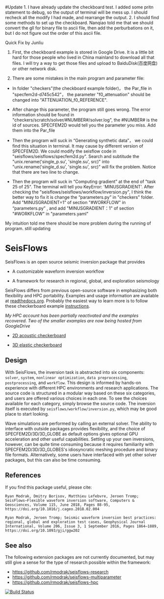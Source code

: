   #Update
    1. I have already update the checkboard test. I added some pritn statement to debug, so the output of terminal will be mess up. I should recheck all the modify I had made, and rearrange the output.
    2. I should find some methods to set up the checkboard. Nanqiao told me that we should convert the gll for binary file to ascii file, then add the perburbations on it, but I do not figure out the order of this ascii file. 
  
  
  Quick Fix by Junliu
  
  1. First, the checkboard example is stored in Google Drive. It is a little bit hard for those people who lived in China mainland to download all that files. I will try a way to get those files and upload to BaiduDisk(百度网盘) or other network disk.

  2. There are some mistakes in the main program and parameter file:
  
  - In folder "checkers"(the checkboard example folder)， the Par_file in "specfem2d-d745c542"， the parameter "f0_attenuation" should be changed into "ATTENUATION_f0_REFERENCE".
    
  - After change this parameter, the program still goes wrong. The error information should be found in "checkers/scratch/solver/#NUMBER#/solver.log", the #NUMBER# is the id of sources. SPECFEM2D would tell you the parameter you miss. Add them into the Par_file
    
  - Then the program will suck in “Generating synthetic data”， we could find this situation in terminal. It may cause by different version of SPECFEM2D. We could modify the seisflow code in "seisflows/seisflows/specfem2d.py". Search and subtitude the "unix.rename('single_p.su', 'single.su', src)" into "unix.rename('single_d.su', 'single.su', src)" will fix the problem. Notice that there are two line to change.
    
  - Then the program will suck in “Computing gradient” at the end of "task 25 of 25". The terminal will tell you KeyError: 'MINUSGRADIENT'. After checking the "seisflows/seisflows/workflow/inversion.py", I think the better way to fix it is change the “parameters.py” in "checkers" folder. Add "MINUSGRADIENT=1" of section "#WORKFLOW" in “parameters.py” , and add "MINUSGRADIENT：1" of section "#WORKFLOW" in "parameters.yaml"

My intuition told me there should be more problem during the running of program.
still updating 


SeisFlows
=========

SeisFlows is an open source seismic inversion package that provides

- A customizable waveform inversion workflow

- A framework for research in regional, global, and exploration seismology

SeisFlows differs from previous open-source software in emphasizing both flexibility and HPC portability.  Examples and usage information are available at [readthedocs.org](http://seisflows.readthedocs.org/en/latest/).  Probably the easiest way to learn more is to follow these checkerboard example [instructions](http://seisflows.readthedocs.io/en/latest/instructions_remote.html).

*My HPC account has been partially reactivated and the examples recovered. Two of the smaller examples are now being hosted from GoogleDrive*


- [2D acoustic checkerboard](https://drive.google.com/open?id=1ow3LTYEvNn55yGeIV56sqaW-wXC0MtYW)

- [3D elastic checkerboard](https://drive.google.com/open?id=1fm1pg0QzGW721BHN2tD6lb9FWRLMl6_z)





Design
------
With SeisFlows, the inversion task is abstracted into six components: `solver`, `system`, `nonlinear optimization`, `data preprocessing`, `postprocessing`, and `workflow`.  This design is informed by hands-on experience with different HPC environments and research applications. The source code is structured in a modular way based on these six categories, and users are offered various choices in each one.  To see the choices available for each category, simply browse the source code.  The inversion itself is executed by `seisflows/workflow/inversion.py`, which may be good place to start looking.

Wave simulations are performed by calling an external solver. The ability to interface with outside packages provides flexibility, and the choice of SPECFEM2D/3D/3D\_GLOBE as default options gives optional GPU acceleration and other useful capabilities. Setting up your own inversions, however, can be quite time consuming because it requires familiarity with SPECFEM2D/3D/3D\_GLOBES's idiosyncratic meshing procedure and binary file formats. Alternatively, some users have interfaced with yet other solver packages, but this can also be time consuming.


References
----------
If you find this package useful, please cite:

`Ryan Modrak, Dmitry Borisov, Matthieu Lefebvre, Jeroen Tromp; SeisFlows—Flexible waveform inversion software, Computers & Geosciences, Volume 115, June 2018, Pages 88-95, https://doi.org/10.1016/j.cageo.2018.02.004`

`Ryan Modrak, Jeroen Tromp; Seismic waveform inversion best practices: regional, global and exploration test cases, Geophysical Journal International, Volume 206, Issue 3, 1 September 2016, Pages 1864–1889, https://doi.org/10.1093/gji/ggw202`


See also
--------
The following extension packages are not currently documented, but may still give a sense for the type of research possible within the framework:

- https://github.com/rmodrak/seisflows-research
- https://github.com/rmodrak/seisflows-multiparameter
- https://github.com/rmodrak/seisflows-hpc



[![Build Status](https://travis-ci.org/rmodrak/seisflows.svg?branch=master)](https://travis-ci.org/rmodrak/seisflows)

